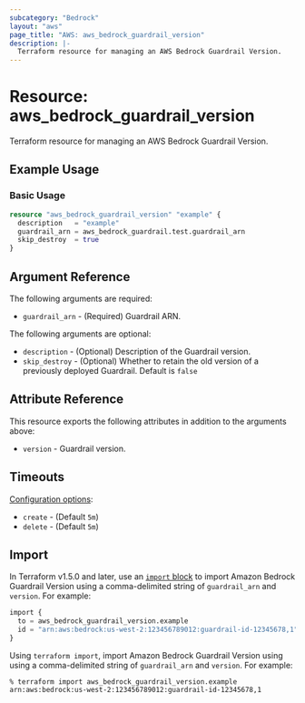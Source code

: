 ```yaml
---
subcategory: "Bedrock"
layout: "aws"
page_title: "AWS: aws_bedrock_guardrail_version"
description: |-
  Terraform resource for managing an AWS Bedrock Guardrail Version.
---
```

# Resource: aws_bedrock_guardrail_version

Terraform resource for managing an AWS Bedrock Guardrail Version.

## Example Usage

### Basic Usage

```terraform
resource "aws_bedrock_guardrail_version" "example" {
  description   = "example"
  guardrail_arn = aws_bedrock_guardrail.test.guardrail_arn
  skip_destroy  = true
}
```

## Argument Reference

The following arguments are required:

* `guardrail_arn` - (Required) Guardrail ARN.

The following arguments are optional:

* `description` - (Optional) Description of the Guardrail version.
* `skip_destroy` - (Optional) Whether to retain the old version of a previously deployed Guardrail. Default is `false`

## Attribute Reference

This resource exports the following attributes in addition to the arguments above:

* `version` - Guardrail version.

## Timeouts

[Configuration options](https://developer.hashicorp.com/terraform/language/resources/syntax#operation-timeouts):

* `create` - (Default `5m`)
* `delete` - (Default `5m`)

## Import

In Terraform v1.5.0 and later, use an [`import` block](https://developer.hashicorp.com/terraform/language/import) to import Amazon Bedrock Guardrail Version using a comma-delimited string of `guardrail_arn` and `version`. For example:

```terraform
import {
  to = aws_bedrock_guardrail_version.example
  id = "arn:aws:bedrock:us-west-2:123456789012:guardrail-id-12345678,1"
}
```

Using `terraform import`, import Amazon Bedrock Guardrail Version using using a comma-delimited string of `guardrail_arn` and `version`. For example:

```console
% terraform import aws_bedrock_guardrail_version.example arn:aws:bedrock:us-west-2:123456789012:guardrail-id-12345678,1
```
